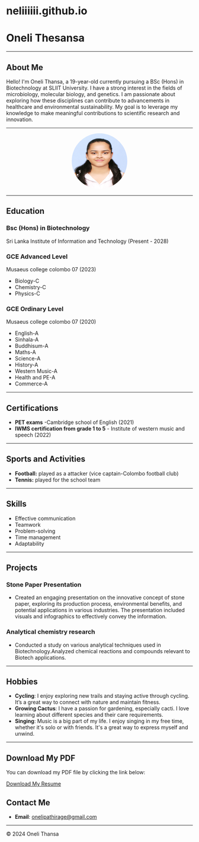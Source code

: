 # neliiiiii.github.io
# Oneli Thesansa

---

## About Me
Hello! I'm Oneli Thansa, a 19-year-old currently pursuing a BSc (Hons) in Biotechnology at SLIIT University. I have a strong interest in the fields of microbiology, molecular biology, and genetics. I am passionate about exploring how these disciplines can contribute to advancements in healthcare and environmental sustainability. My goal is to leverage my knowledge to make meaningful contributions to scientific research and innovation.

---
<div style="text-align: center;">
    <img src="https://github.com/neliiiiii/neliiiiii.github.io/blob/main/A%20(1).jpg?raw=true" alt="Oneli Thansa" style="border-radius: 50%; width: 150px; height: 150px;">
</div>

---

## Education
### Bsc (Hons) in Biotechnology
Sri Lanka Institute of Information and Technology
(Present - 2028)
### GCE Advanced Level
Musaeus college colombo 07 (2023)
- Biology-C
- Chemistry-C
- Physics-C
### GCE Ordinary Level
Musaeus college colombo 07 (2020)
- English-A
- Sinhala-A
- Buddhisum-A
- Maths-A
- Science-A
- History-A
- Western Music-A
- Health and PE-A
- Commerce-A

---

## Certifications
- **PET exams** -Cambridge school of English (2021)
- **IWMS certification from grade 1 to 5** - Institute of western music and speech (2022)

---

## Sports and Activities
- **Football:** played as a attacker (vice captain-Colombo football club)
- **Tennis:** played for the school team

---
## Skills
  - Effective communication
  - Teamwork
  - Problem-solving
  - Time management
  - Adaptability

---

## Projects
### Stone Paper Presentation
- Created an engaging presentation on the innovative concept of stone paper, exploring its production process, environmental benefits, and potential applications in various industries. The presentation included visuals and infographics to effectively convey the information.

### Analytical chemistry research
- Conducted a study on various analytical techniques used in Biotechnology.Analyzed chemical reactions and compounds relevant to Biotech applications.

---

## Hobbies

- **Cycling**: I enjoy exploring new trails and staying active through cycling. It’s a great way to connect with nature and maintain fitness.
- **Growing Cactus**: I have a passion for gardening, especially cacti. I love learning about different species and their care requirements.
- **Singing**: Music is a big part of my life. I enjoy singing in my free time, whether it's solo or with friends. It's a great way to express myself and unwind.

---

## Download My PDF

You can download my PDF file by clicking the link below:

[Download My Resume](https://raw.githubusercontent.com/neliiiiii/neliiiiii.github.io/main/Oneli%20Thesansa%20resume%20(1).pdf)


## Contact Me
- **Email**: [onelipathirage@gmail.com](onelipathirage@gmail.com)

---

© 2024 Oneli Thansa
